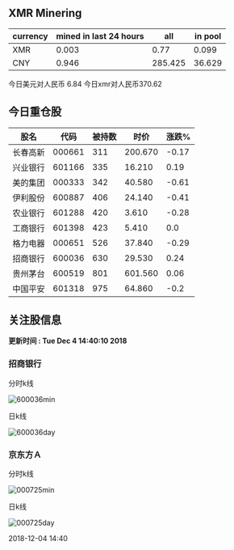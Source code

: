 ## XMR Minering

|currency|mined in last 24 hours|all|in pool|
|---|---|---|---|
|XMR|0.003|0.77|0.099|
|CNY|0.946|285.425|36.629|

今日美元对人民币 6.84	今日xmr对人民币370.62


## 今日重仓股 

|股名|代码|被持数|时价|涨跌%|
|---|---|---|---|---|
|长春高新|000661|311|200.670|-0.17|
|兴业银行|601166|335|16.210|0.19|
|美的集团|000333|342|40.580|-0.61|
|伊利股份|600887|406|24.140|-0.41|
|农业银行|601288|420|3.610|-0.28|
|工商银行|601398|423|5.410|0.0|
|格力电器|000651|526|37.840|-0.29|
|招商银行|600036|630|29.530|0.24|
|贵州茅台|600519|801|601.560|0.06|
|中国平安|601318|975|64.860|-0.2|

## 关注股信息
**更新时间 : Tue Dec  4 14:40:10 2018**
### 招商银行 
分时k线

![600036min](http://image.sinajs.cn/newchart/min/n/sh600036.gif)

日k线

![600036day](http://image.sinajs.cn/newchart/daily/n/sh600036.gif)

### 京东方Ａ 
分时k线

![000725min](http://image.sinajs.cn/newchart/min/n/sz000725.gif)

日k线

![000725day](http://image.sinajs.cn/newchart/daily/n/sz000725.gif)

2018-12-04 14:40